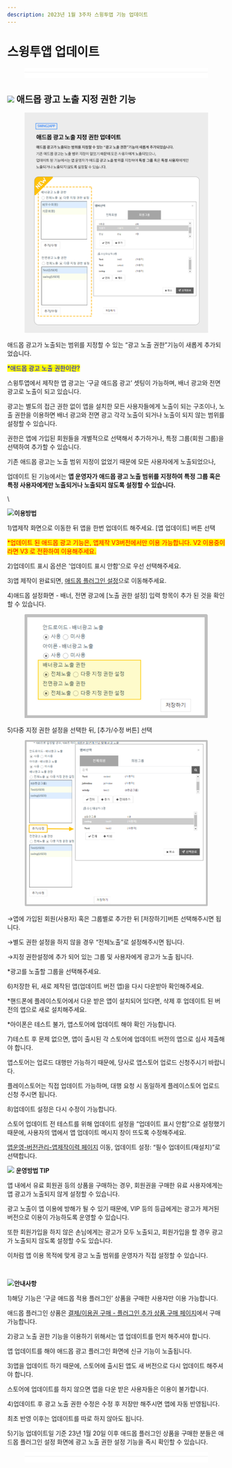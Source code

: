 ```yaml
---
description: 2023년 1월 3주차 스윙투앱 기능 업데이트
---
```


# 스윙투앱 업데이트

<figure><img src=".gitbook/assets/구분선.PNG" alt=""><figcaption></figcaption></figure>

## ![](https://wp.swing2app.co.kr/wp-content/uploads/2018/09/%EB%8B%A8%EB%9D%BD1-1.png) **애드몹 광고 노출 지정 권한 기능**

<figure><img src=".gitbook/assets/애드몹노출권한.png" alt=""><figcaption></figcaption></figure>

애드몹 광고가 노출되는 범위를 지정할 수 있는 “광고 노출 권한”기능이 새롭게 추가되었습니다.&#x20;

<mark style="color:blue;">\*애드몹 광고 노출 권한이란?</mark>

스윙투앱에서 제작한 앱 광고는 ‘구글 애드몹 광고’ 셋팅이 가능하며, 배너 광고와 전면 광고로 노출이 되고 있습니다.

광고는 별도의 접근 권한 없이 앱을 설치한 모든 사용자들에게 노출이 되는 구조이나, 노출 권한을 이용하면 배너 광고와 전면 광고 각각 노출이 되거나 노출이 되지 않는 범위를 설정할 수 있습니다.&#x20;

권한은 앱에 가입된 회원들을 개별적으로 선택해서 추가하거나, 특정 그룹(회원 그룹)을 선택하여 추가할 수 있습니다.&#x20;

기존 애드몹 광고는 노출 범위 지정이 없었기 때문에 모든 사용자에게 노출되었으나,

업데이트 된 기능에서는 **앱 운영자가 애드몹 광고 노출 범위를 지정하여 특정 그룹 혹은 특정 사용자에게만 노출되거나 노출되지 않도록 설정할 수 있습니다.**&#x20;

\


![](.gitbook/assets/question-\(1\).png)**이용방법**

1\)앱제작 화면으로 이동한 뒤 앱을 한번 업데이트 해주세요. \[앱 업데이트] 버튼 선택

<mark style="color:red;">\*업데이트 된 애드몹 광고 기능은, 앱제작 V3버전에서만 이용 가능합니다. V2 이용중이라면 V3 로 전환하여 이용해주세요.</mark>

2\)업데이트 표시 옵션은 '업데이트 표시 안함'으로 우선 선택해주세요.

3\)앱 제작이 완료되면, [애드몹 플러그인 설정](http://www.swing2app.co.kr/view/app\_plugin\_by\_admob)으로 이동해주세요.

4\)애드몹 설정화면 - 배너, 전면 광고에 \[노출 권한 설정] 입력 항목이 추가 된 것을 확인할 수 있습니다.

<figure><img src=".gitbook/assets/이미지 17.png" alt=""><figcaption></figcaption></figure>

5\)다중 지정 권한 설정을 선택한 뒤, \[추가/수정 버튼] 선택

<figure><img src=".gitbook/assets/이미지 16.png" alt=""><figcaption></figcaption></figure>

→앱에 가입된 회원(사용자) 혹은 그룹별로 추가한 뒤 \[저장하기]버튼 선택해주시면 됩니다.

→별도 권한 설정을 하지 않을 경우 “전체노출”로 설정해주시면 됩니다.&#x20;

→지정 권한설정에 추가 되어 있는 그룹 및 사용자에게 광고가 노출 됩니다.&#x20;

\*광고를 노출할 그룹을 선택해주세요.&#x20;

6\)저장한 뒤, 새로 제작된 앱(업데이트 버전 앱)을 다시 다운받아 확인해주세요.

\*핸드폰에 플레이스토어에서 다운 받은 앱이 설치되어 있다면, 삭제 후 업데이트 된 버전의 앱으로 새로 설치해주세요.&#x20;

\*아이폰은 테스트 불가, 앱스토어에 업데이트 해야 확인 가능합니다.&#x20;

7\)테스트 후 문제 없으면, 앱이 출시된 각 스토어에 업데이트 버전의 앱으로 심사 제출해야 합니다.&#x20;

앱스토어는 업로드 대행만 가능하기 때문에, 당사로 앱스토어 업로드 신청주시기 바랍니다.

플레이스토어는 직접 업데이트 가능하며, 대행 요청 시 동일하게 플레이스토어 업로드 신청 주시면 됩니다.

8\)업데이트 설정은 다시 수정이 가능합니다.

스토어 업데이트 전 테스트를 위해 업데이트 설정을 “업데이트 표시 안함”으로 설정했기 때문에, 사용자의 앱에서 앱 업데이트 메시지 창이 뜨도록 수정해주세요.&#x20;

[앱운영-버전관리-앱제작이력 페이지](http://www.swing2app.co.kr/view/app\_work\_history) 이동, 업데이트 설정: “필수 업데이트(재설치)”로 선택합니다.





![](https://ncdn2.swing2app.co.kr/public/swing\_notice\_editor\_attach/10098365/20230315.png)  **운영방법 TIP**

앱 내에서 유료 회원권 등의 상품을 구매하는 경우, 회원권을 구매한 유료 사용자에게는 앱 광고가 노출되지 않게 설정할 수 있습니다.&#x20;

광고 노출이 앱 이용에 방해가 될 수 있기 때문에, VIP 등의 등급에게는 광고가 제거된 버전으로 이용이 가능하도록 운영할 수 있습니다.&#x20;

또한 회원가입을 하지 않은 손님에게는 광고가 모두 노출되고, 회원가입을 할 경우 광고가 노출되지 않도록 설정할 수도 있습니다.

이처럼 앱 이용 목적에 맞게 광고 노출 범위를 운영자가 직접 설정할 수 있습니다.&#x20;

​



![](.gitbook/assets/warning-\(2\).png)**안내사항**

1\)해당 기능은 ‘구글 애드몹 적용 플러그인’ 상품을 구매한 사용자만 이용 가능합니다.

애드몹 플러그인 상품은 [결제/이용권 구매 - 플러그인 추가 상품 구매 페이지](http://www.swing2app.co.kr/view/new\_product\_list\_by\_plugin)에서 구매 가능합니다.&#x20;

2\)광고 노출 권한 기능을 이용하기 위해서는 앱 업데이트를 먼저 해주셔야 합니다.

앱 업데이트를 해야 애드몹 광고 플러그인 화면에 신규 기능이 노출됩니다.&#x20;

3\)앱을 업데이트 하기 때문에, 스토어에 출시된 앱도 새 버전으로 다시 업데이트 해주셔야 합니다.

스토어에 업데이트를 하지 않으면 앱을 다운 받은 사용자들은 이용이 불가합니다.&#x20;

4\)업데이트 후 광고 노출 권한 수정은 수정 후 저장만 해주시면 앱에 자동 반영됩니다.

최초 반영 이후는 업데이트를 따로 하지 않아도 됩니다.&#x20;

5\)기능 업데이트일 기준 23년 1월 20일 이후 애드몹 플러그인 상품을 구매한 분들은 애드몹 플러그인 설정 화면에 광고 노출 권한 설정 기능을 즉시 확인할 수 있습니다.

<figure><img src=".gitbook/assets/구분선.PNG" alt=""><figcaption></figcaption></figure>
